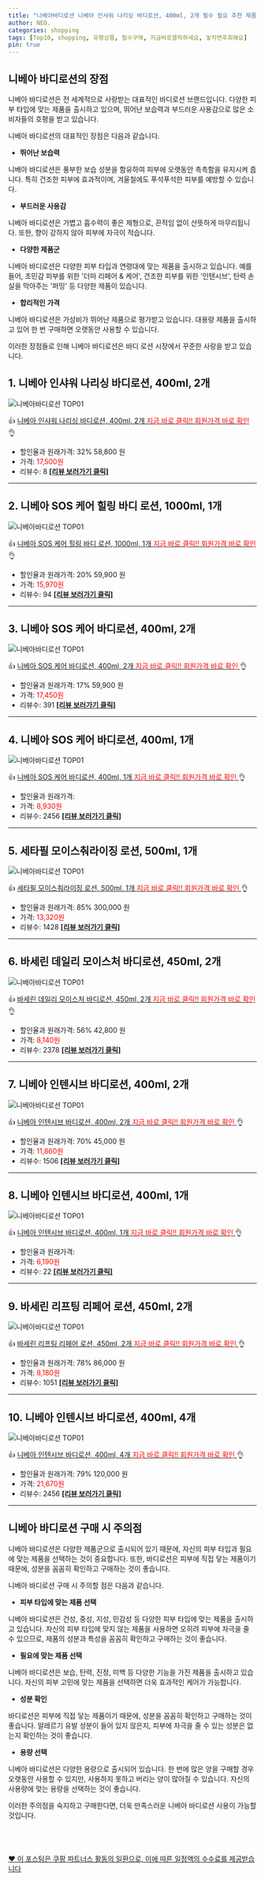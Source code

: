 ```yaml
---
title: "니베아바디로션 니베아 인샤워 나리싱 바디로션, 400ml, 2개 필수 필요 추천 제품 비교 최저 가격 비교 장점 구매 후기 구매평"
author: NEO.
categories: shopping
tags: [Top10, shopping, 유행상품, 필수구매, 지금바로클릭하세요, 놓치면후회해요]
pin: true
---
```

## 니베아 바디로션의 장점

니베아 바디로션은 전 세계적으로 사랑받는 대표적인 바디로션 브랜드입니다. 다양한 피부 타입에 맞는 제품을 출시하고 있으며, 뛰어난 보습력과 부드러운 사용감으로 많은 소비자들의 호평을 받고 있습니다.

니베아 바디로션의 대표적인 장점은 다음과 같습니다.

* **뛰어난 보습력**

니베아 바디로션은 풍부한 보습 성분을 함유하여 피부에 오랫동안 촉촉함을 유지시켜 줍니다. 특히 건조한 피부에 효과적이며, 겨울철에도 푸석푸석한 피부를 예방할 수 있습니다.

* **부드러운 사용감**

니베아 바디로션은 가볍고 흡수력이 좋은 제형으로, 끈적임 없이 산뜻하게 마무리됩니다. 또한, 향이 강하지 않아 피부에 자극이 적습니다.

* **다양한 제품군**

니베아 바디로션은 다양한 피부 타입과 연령대에 맞는 제품을 출시하고 있습니다. 예를 들어, 초민감 피부를 위한 '더마 리페어 & 케어', 건조한 피부를 위한 '인텐시브', 탄력 손실을 막아주는 '퍼밍' 등 다양한 제품이 있습니다.

* **합리적인 가격**

니베아 바디로션은 가성비가 뛰어난 제품으로 평가받고 있습니다. 대용량 제품을 출시하고 있어 한 번 구매하면 오랫동안 사용할 수 있습니다.

이러한 장점들로 인해 니베아 바디로션은 바디 로션 시장에서 꾸준한 사랑을 받고 있습니다.

   

## 1. 니베아 인샤워 나리싱 바디로션, 400ml, 2개

![니베아바디로션 TOP01](https://thumbnail6.coupangcdn.com/thumbnails/remote/490x490ex/image/product/image/vendoritem/2019/01/18/4173165219/a779af8d-343b-4f70-95db-304518b17773.jpg)


👍 [니베아 인샤워 나리싱 바디로션, 400ml, 2개 <font color=red> 지금 바로 클릭!! 회원가격 바로 확인 </font> ](https://link.coupang.com/re/AFFSDP?lptag=AF3617701&subid=GithubCoopas&pageKey=48404&traceid=V0-153&itemId=18173461753&vendorItemId=4173165219) 👌 


- 할인율과 원래가격: 32%  58,800   원
- 가격: <span style='color:red'>17,500원</span>
- 리뷰수: 8  [**[리뷰 보러가기 클릭]**](https://link.coupang.com/re/AFFSDP?lptag=AF3617701&subid=GithubCoopas&pageKey=48404&traceid=V0-153&itemId=18173461753&vendorItemId=4173165219)

---


   

## 2. 니베아 SOS 케어 힐링 바디 로션, 1000ml, 1개

![니베아바디로션 TOP01](https://thumbnail8.coupangcdn.com/thumbnails/remote/490x490ex/image/retail/images/2022/10/07/18/0/4305cb88-f314-40b0-8069-2b6f6a33ffb2.png)


👍 [니베아 SOS 케어 힐링 바디 로션, 1000ml, 1개 <font color=red> 지금 바로 클릭!! 회원가격 바로 확인 </font> ](https://link.coupang.com/re/AFFSDP?lptag=AF3617701&subid=GithubCoopas&pageKey=7757878085&traceid=V0-153&itemId=16204002178&vendorItemId=83398528652) 👌 


- 할인율과 원래가격: 20%  59,900   원
- 가격: <span style='color:red'>15,970원</span>
- 리뷰수: 94  [**[리뷰 보러가기 클릭]**](https://link.coupang.com/re/AFFSDP?lptag=AF3617701&subid=GithubCoopas&pageKey=7757878085&traceid=V0-153&itemId=16204002178&vendorItemId=83398528652)

---


   

## 3. 니베아 SOS 케어 바디로션, 400ml, 2개

![니베아바디로션 TOP01](https://thumbnail8.coupangcdn.com/thumbnails/remote/490x490ex/image/retail/images/8a270750-8165-4d47-ba83-28cbee3404bd5536940952339832703.png)


👍 [니베아 SOS 케어 바디로션, 400ml, 2개 <font color=red> 지금 바로 클릭!! 회원가격 바로 확인 </font> ](https://link.coupang.com/re/AFFSDP?lptag=AF3617701&subid=GithubCoopas&pageKey=168476614&traceid=V0-153&itemId=18014420291&vendorItemId=85169860794) 👌 


- 할인율과 원래가격: 17%  59,900   원
- 가격: <span style='color:red'>17,450원</span>
- 리뷰수: 391  [**[리뷰 보러가기 클릭]**](https://link.coupang.com/re/AFFSDP?lptag=AF3617701&subid=GithubCoopas&pageKey=168476614&traceid=V0-153&itemId=18014420291&vendorItemId=85169860794)

---


   

## 4. 니베아 SOS 케어 바디로션, 400ml, 1개

![니베아바디로션 TOP01](https://thumbnail10.coupangcdn.com/thumbnails/remote/490x490ex/image/retail/images/9529818969951621-6d81a28b-90db-431c-a74d-24a410e344da.jpg)


👍 [니베아 SOS 케어 바디로션, 400ml, 1개 <font color=red> 지금 바로 클릭!! 회원가격 바로 확인 </font> ](https://link.coupang.com/re/AFFSDP?lptag=AF3617701&subid=GithubCoopas&pageKey=168476614&traceid=V0-153&itemId=17804701797&vendorItemId=3000062438) 👌 


- 할인율과 원래가격: 
- 가격: <span style='color:red'>8,930원</span>
- 리뷰수: 2456  [**[리뷰 보러가기 클릭]**](https://link.coupang.com/re/AFFSDP?lptag=AF3617701&subid=GithubCoopas&pageKey=168476614&traceid=V0-153&itemId=17804701797&vendorItemId=3000062438)

---


   

## 5. 세타필 모이스춰라이징 로션, 500ml, 1개

![니베아바디로션 TOP01](https://thumbnail10.coupangcdn.com/thumbnails/remote/490x490ex/image/rs_quotation_api/u38gth7f/4dd9b982ec6f4a1984f6701ca3e3bfb4.png)


👍 [세타필 모이스춰라이징 로션, 500ml, 1개 <font color=red> 지금 바로 클릭!! 회원가격 바로 확인 </font> ](https://link.coupang.com/re/AFFSDP?lptag=AF3617701&subid=GithubCoopas&pageKey=7164345502&traceid=V0-153&itemId=19715897661&vendorItemId=85128497249) 👌 


- 할인율과 원래가격: 85%  300,000   원
- 가격: <span style='color:red'>13,320원</span>
- 리뷰수: 1428  [**[리뷰 보러가기 클릭]**](https://link.coupang.com/re/AFFSDP?lptag=AF3617701&subid=GithubCoopas&pageKey=7164345502&traceid=V0-153&itemId=19715897661&vendorItemId=85128497249)

---


   

## 6. 바세린 데일리 모이스처 바디로션, 450ml, 2개

![니베아바디로션 TOP01](https://thumbnail8.coupangcdn.com/thumbnails/remote/490x490ex/image/retail/images/270574467305295-22bb529d-c157-48d5-b278-c802db5565e1.jpg)


👍 [바세린 데일리 모이스처 바디로션, 450ml, 2개 <font color=red> 지금 바로 클릭!! 회원가격 바로 확인 </font> ](https://link.coupang.com/re/AFFSDP?lptag=AF3617701&subid=GithubCoopas&pageKey=6279461585&traceid=V0-153&itemId=177760117&vendorItemId=84656634157) 👌 


- 할인율과 원래가격: 56%  42,800   원
- 가격: <span style='color:red'>8,140원</span>
- 리뷰수: 2378  [**[리뷰 보러가기 클릭]**](https://link.coupang.com/re/AFFSDP?lptag=AF3617701&subid=GithubCoopas&pageKey=6279461585&traceid=V0-153&itemId=177760117&vendorItemId=84656634157)

---


   

## 7. 니베아 인텐시브 바디로션, 400ml, 2개

![니베아바디로션 TOP01](https://thumbnail9.coupangcdn.com/thumbnails/remote/490x490ex/image/retail/images/1c30da56-8203-43c2-ad9b-50f2b12686992841842338832870184.png)


👍 [니베아 인텐시브 바디로션, 400ml, 2개 <font color=red> 지금 바로 클릭!! 회원가격 바로 확인 </font> ](https://link.coupang.com/re/AFFSDP?lptag=AF3617701&subid=GithubCoopas&pageKey=48392&traceid=V0-153&itemId=6329670&vendorItemId=85322709854) 👌 


- 할인율과 원래가격: 70%  45,000   원
- 가격: <span style='color:red'>11,860원</span>
- 리뷰수: 1506  [**[리뷰 보러가기 클릭]**](https://link.coupang.com/re/AFFSDP?lptag=AF3617701&subid=GithubCoopas&pageKey=48392&traceid=V0-153&itemId=6329670&vendorItemId=85322709854)

---


   

## 8. 니베아 인텐시브 바디로션, 400ml, 1개

![니베아바디로션 TOP01](https://thumbnail9.coupangcdn.com/thumbnails/remote/490x490ex/image/retail/images/3137450534754874-1c42cb5f-2f56-4689-8e6d-66177214d320.jpg)


👍 [니베아 인텐시브 바디로션, 400ml, 1개 <font color=red> 지금 바로 클릭!! 회원가격 바로 확인 </font> ](https://link.coupang.com/re/AFFSDP?lptag=AF3617701&subid=GithubCoopas&pageKey=48392&traceid=V0-153&itemId=117803&vendorItemId=3000062454) 👌 


- 할인율과 원래가격: 
- 가격: <span style='color:red'>6,190원</span>
- 리뷰수: 22  [**[리뷰 보러가기 클릭]**](https://link.coupang.com/re/AFFSDP?lptag=AF3617701&subid=GithubCoopas&pageKey=48392&traceid=V0-153&itemId=117803&vendorItemId=3000062454)

---


   

## 9. 바세린 리프팅 리페어 로션, 450ml, 2개

![니베아바디로션 TOP01](https://thumbnail9.coupangcdn.com/thumbnails/remote/490x490ex/image/retail/images/6356249828395615-bdc5df76-b9b2-4fb1-88f0-557730f689a4.jpg)


👍 [바세린 리프팅 리페어 로션, 450ml, 2개 <font color=red> 지금 바로 클릭!! 회원가격 바로 확인 </font> ](https://link.coupang.com/re/AFFSDP?lptag=AF3617701&subid=GithubCoopas&pageKey=6279468671&traceid=V0-153&itemId=17910175309&vendorItemId=85072862512) 👌 


- 할인율과 원래가격: 78%  86,000   원
- 가격: <span style='color:red'>8,180원</span>
- 리뷰수: 1051  [**[리뷰 보러가기 클릭]**](https://link.coupang.com/re/AFFSDP?lptag=AF3617701&subid=GithubCoopas&pageKey=6279468671&traceid=V0-153&itemId=17910175309&vendorItemId=85072862512)

---


   

## 10. 니베아 인텐시브 바디로션, 400ml, 4개

![니베아바디로션 TOP01](https://thumbnail9.coupangcdn.com/thumbnails/remote/490x490ex/image/vendor_inventory/9dcc/06323b92689d6a131a6ed2a4331865620b65815828a27b61f976d7b67161.jpg)


👍 [니베아 인텐시브 바디로션, 400ml, 4개 <font color=red> 지금 바로 클릭!! 회원가격 바로 확인 </font> ](https://link.coupang.com/re/AFFSDP?lptag=AF3617701&subid=GithubCoopas&pageKey=48392&traceid=V0-153&itemId=204295540&vendorItemId=78548506429) 👌 


- 할인율과 원래가격: 79%  120,000   원
- 가격: <span style='color:red'>21,670원</span>
- 리뷰수: 2456  [**[리뷰 보러가기 클릭]**](https://link.coupang.com/re/AFFSDP?lptag=AF3617701&subid=GithubCoopas&pageKey=48392&traceid=V0-153&itemId=204295540&vendorItemId=78548506429)

---
## 니베아 바디로션 구매 시 주의점

니베아 바디로션은 다양한 제품군으로 출시되어 있기 때문에, 자신의 피부 타입과 필요에 맞는 제품을 선택하는 것이 중요합니다. 또한, 바디로션은 피부에 직접 닿는 제품이기 때문에, 성분을 꼼꼼히 확인하고 구매하는 것이 좋습니다.

니베아 바디로션 구매 시 주의할 점은 다음과 같습니다.

* **피부 타입에 맞는 제품 선택**

니베아 바디로션은 건성, 중성, 지성, 민감성 등 다양한 피부 타입에 맞는 제품을 출시하고 있습니다. 자신의 피부 타입에 맞지 않는 제품을 사용하면 오히려 피부에 자극을 줄 수 있으므로, 제품의 성분과 특성을 꼼꼼히 확인하고 구매하는 것이 좋습니다.

* **필요에 맞는 제품 선택**

니베아 바디로션은 보습, 탄력, 진정, 미백 등 다양한 기능을 가진 제품을 출시하고 있습니다. 자신의 피부 고민에 맞는 제품을 선택하면 더욱 효과적인 케어가 가능합니다.

* **성분 확인**

바디로션은 피부에 직접 닿는 제품이기 때문에, 성분을 꼼꼼히 확인하고 구매하는 것이 좋습니다. 알레르기 유발 성분이 들어 있지 않은지, 피부에 자극을 줄 수 있는 성분은 없는지 확인하는 것이 좋습니다.

* **용량 선택**

니베아 바디로션은 다양한 용량으로 출시되어 있습니다. 한 번에 많은 양을 구매할 경우 오랫동안 사용할 수 있지만, 사용하지 못하고 버리는 양이 많아질 수 있습니다. 자신의 사용량에 맞는 용량을 선택하는 것이 좋습니다.

이러한 주의점을 숙지하고 구매한다면, 더욱 만족스러운 니베아 바디로션 사용이 가능할 것입니다.<br><br><br><br><br> [ ❤  이 포스팅은 쿠팡 파트너스 활동의 일환으로, 이에 따른 일정액의 수수료를 제공받습니다](https://link.coupang.com/a/bcEFyh)